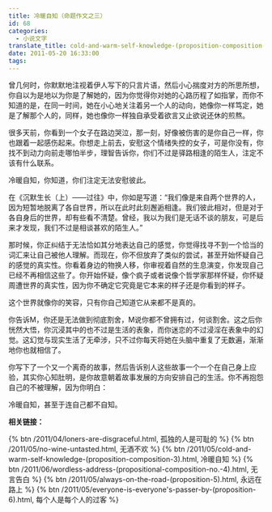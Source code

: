 ```yaml
---
title: 冷暖自知（命题作文之三）
id: 68
categories:
  - 小说文字
translate_title: cold-and-warm-self-knowledge-(proposition-composition-3)
date: 2011-05-20 16:33:00
tags:
---
```


曾几何时，你默默地注视着伊人写下的只言片语，然后小心揣度对方的所思所想，你自以为是地以为你是了解她的，因为你觉得你对她的心路历程了如指掌，而你不知道的是，在同一时间，她在小心地关注着另一个人的动向，她像你一样笃定，她是了解那个人的，同样，她也像你一样独自承受着欲言又止欲说还休的煎熬。

很多天前，你看到一个女子在路边哭泣，那一刻，好像被伤害的是你自己一样，你也跟着一起感伤起来。你想走上前去，安慰这个情绪失控的女子，可是你没有，你找不到动力向前走哪怕半步，理智告诉你，你们不过是驿路相逢的陌生人，注定不该有什么联系。

冷暖自知，你知道，你们注定无法安慰彼此。

在《沉默生长（上）——过往》中，你如是写道：“我们像是来自两个世界的人，因为短暂地脱离了各自世界，所以在此时此刻邂逅相逢。我们彼此相对，但是对于各自身后的世界，却有些看不清楚。曾经，我以为我们是无话不谈的朋友，可是后来才发现，我们不过是相谈甚欢的陌生人。”

那时候，你正纠结于无法恰如其分地表达自己的感觉，你觉得找寻不到一个恰当的词汇来让自己被他人理解。而现在，你不但放弃了类似的尝试，甚至开始怀疑自己的感觉的真实性。你看着身边的物换人移，你审视着自然的生息演变，你发现自己已经不再相信这些了。你开始怀疑，像个疯子或者说像个哲学家那样怀疑，你怀疑周遭世界的真实性，因为你不确定它究竟是它本来的样子还是你看到的样子。

这个世界就像你的笑容，只有你自己知道它从来都不是真的。

你告诉M，你还是无法做到彻底割舍，M说你都不曾拥有过，何谈割舍。这之后你恍然大悟，你沉浸其中的也不过是生活的表象，而你迷恋的不过浸淫在表象中的幻觉。这幻觉与现实生活了无牵涉，只不过你每天将她在头脑中重复了无数遍，渐渐地你也就相信了。

你写下了一个又一个离奇的故事，然后告诉别人这些故事一个一个在自己身上应验，其实你心知肚明，是你故意朝着故事发展的方向安排自己的生活。你不再抱怨自己的不被理解，因为你明白：

冷暖自知，甚至于连自己都不自知。

**相关链接：**

{% btn /2011/04/loners-are-disgraceful.html, 孤独的人是可耻的 %}
{% btn /2011/05/no-wine-untasted.html, 无酒不欢 %}
{% btn /2011/05/cold-and-warm-self-knowledge-(proposition-composition-3).html, 冷暖自知 %}
{% btn /2011/06/wordless-address-(propositional-composition-no.-4).html, 无言告白 %}
{% btn /2011/05/always-on-the-road-(proposition-5).html, 永远在路上 %}
{% btn /2011/05/everyone-is-everyone's-passer-by-(proposition-6).html, 每个人是每个人的过客 %}